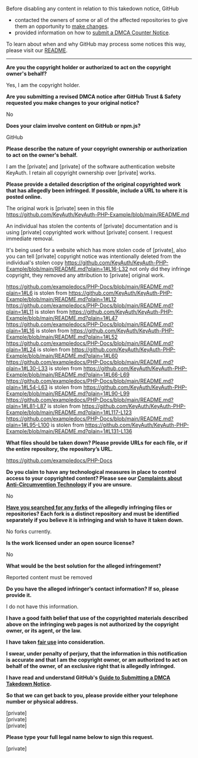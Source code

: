 Before disabling any content in relation to this takedown notice, GitHub
- contacted the owners of some or all of the affected repositories to give them an opportunity to [make changes](https://docs.github.com/en/github/site-policy/dmca-takedown-policy#a-how-does-this-actually-work).
- provided information on how to [submit a DMCA Counter Notice](https://docs.github.com/en/articles/guide-to-submitting-a-dmca-counter-notice).

To learn about when and why GitHub may process some notices this way, please visit our [README](https://github.com/github/dmca/blob/master/README.md#anatomy-of-a-takedown-notice).

---

**Are you the copyright holder or authorized to act on the copyright owner's behalf?**

Yes, I am the copyright holder.

**Are you submitting a revised DMCA notice after GitHub Trust & Safety requested you make changes to your original notice?**

No

**Does your claim involve content on GitHub or npm.js?**

GitHub

**Please describe the nature of your copyright ownership or authorization to act on the owner's behalf.**

I am the [private] and [private] of the software authentication website KeyAuth. I retain all copyright ownership over [private] works.

**Please provide a detailed description of the original copyrighted work that has allegedly been infringed. If possible, include a URL to where it is posted online.**

The original work is [private] seen in this file https://github.com/KeyAuth/KeyAuth-PHP-Example/blob/main/README.md

An individual has stolen the contents of [private] documentation and is using [private] copyrighted work without [private] consent. I request immediate removal.

It's being used for a website which has more stolen code of [private], also you can tell [private] copyright notice was intentionally deleted from the individual's stolen copy https://github.com/KeyAuth/KeyAuth-PHP-Example/blob/main/README.md?plain=1#L16-L32 not only did they infringe copyright, they removed any attribution to [private] original work.

https://github.com/exampledocs/PHP-Docs/blob/main/README.md?plain=1#L6 is stolen from https://github.com/KeyAuth/KeyAuth-PHP-Example/blob/main/README.md?plain=1#L12  
https://github.com/exampledocs/PHP-Docs/blob/main/README.md?plain=1#L11 is stolen from https://github.com/KeyAuth/KeyAuth-PHP-Example/blob/main/README.md?plain=1#L47  
https://github.com/exampledocs/PHP-Docs/blob/main/README.md?plain=1#L16 is stolen from https://github.com/KeyAuth/KeyAuth-PHP-Example/blob/main/README.md?plain=1#L52  
https://github.com/exampledocs/PHP-Docs/blob/main/README.md?plain=1#L24 is stolen from https://github.com/KeyAuth/KeyAuth-PHP-Example/blob/main/README.md?plain=1#L60  
https://github.com/exampledocs/PHP-Docs/blob/main/README.md?plain=1#L30-L33 is stolen from https://github.com/KeyAuth/KeyAuth-PHP-Example/blob/main/README.md?plain=1#L66-L69  
https://github.com/exampledocs/PHP-Docs/blob/main/README.md?plain=1#L54-L63 is stolen from https://github.com/KeyAuth/KeyAuth-PHP-Example/blob/main/README.md?plain=1#L90-L99  
https://github.com/exampledocs/PHP-Docs/blob/main/README.md?plain=1#L81-L87 is stolen from https://github.com/KeyAuth/KeyAuth-PHP-Example/blob/main/README.md?plain=1#L117-L123  
https://github.com/exampledocs/PHP-Docs/blob/main/README.md?plain=1#L95-L100 is stolen from https://github.com/KeyAuth/KeyAuth-PHP-Example/blob/main/README.md?plain=1#L131-L136

**What files should be taken down? Please provide URLs for each file, or if the entire repository, the repository’s URL.**

https://github.com/exampledocs/PHP-Docs

**Do you claim to have any technological measures in place to control access to your copyrighted content? Please see our <a href="https://docs.github.com/articles/guide-to-submitting-a-dmca-takedown-notice#complaints-about-anti-circumvention-technology">Complaints about Anti-Circumvention Technology</a> if you are unsure.**

No

**<a href="https://docs.github.com/articles/dmca-takedown-policy#b-what-about-forks-or-whats-a-fork">Have you searched for any forks</a> of the allegedly infringing files or repositories? Each fork is a distinct repository and must be identified separately if you believe it is infringing and wish to have it taken down.**

No forks currently.

**Is the work licensed under an open source license?**

No

**What would be the best solution for the alleged infringement?**

Reported content must be removed

**Do you have the alleged infringer’s contact information? If so, please provide it.**

I do not have this information.

**I have a good faith belief that use of the copyrighted materials described above on the infringing web pages is not authorized by the copyright owner, or its agent, or the law.**

**I have taken <a href="https://www.lumendatabase.org/topics/22">fair use</a> into consideration.**

**I swear, under penalty of perjury, that the information in this notification is accurate and that I am the copyright owner, or am authorized to act on behalf of the owner, of an exclusive right that is allegedly infringed.**

**I have read and understand GitHub's <a href="https://docs.github.com/articles/guide-to-submitting-a-dmca-takedown-notice/">Guide to Submitting a DMCA Takedown Notice</a>.**

**So that we can get back to you, please provide either your telephone number or physical address.**

[private]  
[private]  
[private]  

**Please type your full legal name below to sign this request.**

[private]  
